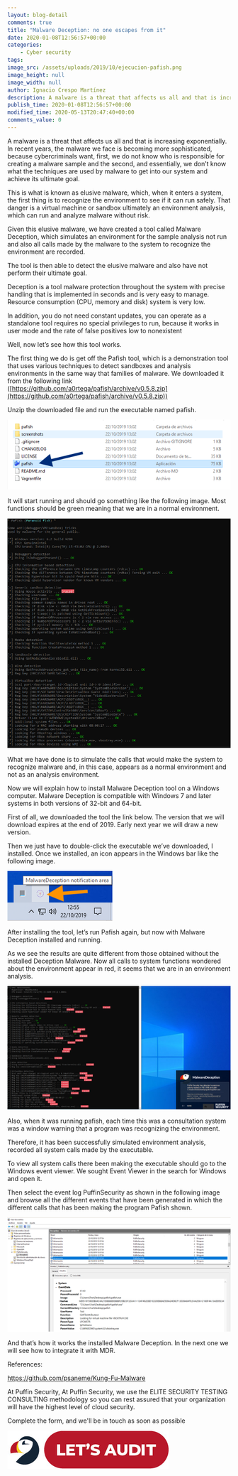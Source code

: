 ```yaml
---
layout: blog-detail
comments: true
title: "Malware Deception: no one escapes from it"
date: 2020-01-08T12:56:57+00:00
categories:
    - Cyber security
tags:
image_src: /assets/uploads/2019/10/ejecucion-pafish.png
image_height: null
image_width: null
author: Ignacio Crespo Martínez
description: A malware is a threat that affects us all and that is increasing exponentially. In recent years, the malware we face is becoming more sophisticated, because cybercriminals want, first, we do not know who is responsible for creating a malware sample and the second, and...
publish_time: 2020-01-08T12:56:57+00:00
modified_time: 2020-05-13T20:47:40+00:00
comments_value: 0
---
```

A malware is a threat that affects us all and that is increasing exponentially. In recent years, the malware we face is becoming more sophisticated, because cybercriminals want, first, we do not know who is responsible for creating a malware sample and the second, and essentially, we don’t know what the techniques are used by malware to get into our system and achieve its ultimate goal.

This is what is known as elusive malware, which, when it enters a system, the first thing is to recognize the environment to see if it can run safely. That danger is a virtual machine or sandbox ultimately an environment analysis, which can run and analyze malware without risk.

Given this elusive malware, we have created a tool called Malware Deception, which simulates an environment for the sample analysis not run and also all calls made by the malware to the system to recognize the environment are recorded.

The tool is then able to detect the elusive malware and also have not perform their ultimate goal.

Deception is a tool malware protection throughout the system with precise handling that is implemented in seconds and is very easy to manage. Resource consumption (CPU, memory and disk) system is very low.

In addition, you do not need constant updates, you can operate as a standalone tool requires no special privileges to run, because it works in user mode and the rate of false positives low to nonexistent

Well, now let’s see how this tool works.

The first thing we do is get off the Pafish tool, which is a demonstration tool that uses various techniques to detect sandboxes and analysis environments in the same way that families of malware. We downloaded it from the following link ([https://github.com/a0rtega/pafish/archive/v0.5.8.zip](https://github.com/a0rtega/pafish/archive/v0.5.8.zip))

Unzip the downloaded file and run the executable named pafish.



![](/assets/uploads/2019/10/ejecucion-pafish.png)

It will start running and should go something like the following image. Most functions should be green meaning that we are in a normal environment.



![](/assets/uploads/2019/10/pafish-normal.png)

What we have done is to simulate the calls that would make the system to recognize malware and, in this case, appears as a normal environment and not as an analysis environment.

Now we will explain how to install Malware Deception tool on a Windows computer. Malware Deception is compatible with Windows 7 and later systems in both versions of 32-bit and 64-bit.

First of all, we downloaded the tool the link below. The version that we will download expires at the end of 2019. Early next year we will draw a new version.

Then we just have to double-click the executable we’ve downloaded, I installed. Once we installed, an icon appears in the Windows bar like the following image.



![](/assets/uploads/2019/10/icono-deception.png)

After installing the tool, let’s run Pafish again, but now with Malware Deception installed and running.

As we see the results are quite different from those obtained without the installed Deception Malware. Now all calls to system functions wondered about the environment appear in red, it seems that we are in an environment analysis.



![](/assets/uploads/2019/10/pafish-deception.png)

Also, when it was running pafish, each time this was a consultation system was a window warning that a program was recognizing the environment.

Therefore, it has been successfully simulated environment analysis, recorded all system calls made by the executable.

To view all system calls there been making the executable should go to the Windows event viewer. We sought Event Viewer in the search for Windows and open it.

Then select the event log PuffinSecurity as shown in the following image and browse all the different events that have been generated in which the different calls that has been making the program Pafish shown.



![](/assets/uploads/2019/10/events-deception.png)

And that’s how it works the installed Malware Deception. In the next one we will see how to integrate it with MDR.

References:

https://github.com/psaneme/Kung-Fu-Malware

At Puffin Security, At Puffin Security, we use the ELITE SECURITY TESTING CONSULTING methodology so you can rest assured that your organization will have the highest level of cloud security. 

Complete the form, and we'll be in touch as soon as possible

[![Lets Audit Button](/assets/uploads/2023/01/Puffin-security-blog-button-lest-audit-2.jpg 'lets Audit Button')](https://hub.puffinsecurity.com/quote)
